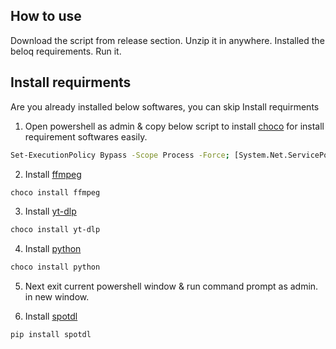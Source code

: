 ## How to use
Download the script from release section. Unzip it in anywhere. Installed the beloq requirements. Run it.

## Install requirments

Are you already installed below softwares, you can skip Install requirments

1. Open powershell as admin & copy below script to install <a href="https://chocolatey.org">choco</a> for install requirement softwares easily.

```sh
Set-ExecutionPolicy Bypass -Scope Process -Force; [System.Net.ServicePointManager]::SecurityProtocol = [System.Net.ServicePointManager]::SecurityProtocol -bor 3072; iex ((New-Object System.Net.WebClient).DownloadString('https://community.chocolatey.org/install.ps1'))
```

2. Install <a href="https://ffmpeg.org">ffmpeg</a>

```sh
choco install ffmpeg
```

3. Install <a href="https://github.com/yt-dlp/yt-dlp">yt-dlp</a>

```sh
choco install yt-dlp
```

4. Install <a href="https://www.python.org">python</a>

```sh
choco install python
```

5. Next exit current powershell window & run command prompt as admin. in new window.

6. Install <a href="https://github.com/spotDL/spotify-downloader">spotdl</a>
```sh
pip install spotdl
```

